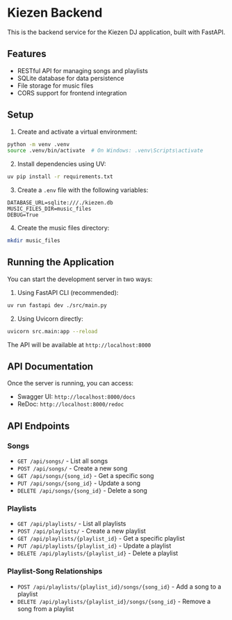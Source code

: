 # Kiezen Backend

This is the backend service for the Kiezen DJ application, built with FastAPI.

## Features

- RESTful API for managing songs and playlists
- SQLite database for data persistence
- File storage for music files
- CORS support for frontend integration

## Setup

1. Create and activate a virtual environment:
```bash
python -m venv .venv
source .venv/bin/activate  # On Windows: .venv\Scripts\activate
```

2. Install dependencies using UV:
```bash
uv pip install -r requirements.txt
```

3. Create a `.env` file with the following variables:
```
DATABASE_URL=sqlite:///./kiezen.db
MUSIC_FILES_DIR=music_files
DEBUG=True
```

4. Create the music files directory:
```bash
mkdir music_files
```

## Running the Application

You can start the development server in two ways:

1. Using FastAPI CLI (recommended):
```bash
uv run fastapi dev ./src/main.py
```

2. Using Uvicorn directly:
```bash
uvicorn src.main:app --reload
```

The API will be available at `http://localhost:8000`

## API Documentation

Once the server is running, you can access:
- Swagger UI: `http://localhost:8000/docs`
- ReDoc: `http://localhost:8000/redoc`

## API Endpoints

### Songs
- `GET /api/songs/` - List all songs
- `POST /api/songs/` - Create a new song
- `GET /api/songs/{song_id}` - Get a specific song
- `PUT /api/songs/{song_id}` - Update a song
- `DELETE /api/songs/{song_id}` - Delete a song

### Playlists
- `GET /api/playlists/` - List all playlists
- `POST /api/playlists/` - Create a new playlist
- `GET /api/playlists/{playlist_id}` - Get a specific playlist
- `PUT /api/playlists/{playlist_id}` - Update a playlist
- `DELETE /api/playlists/{playlist_id}` - Delete a playlist

### Playlist-Song Relationships
- `POST /api/playlists/{playlist_id}/songs/{song_id}` - Add a song to a playlist
- `DELETE /api/playlists/{playlist_id}/songs/{song_id}` - Remove a song from a playlist
